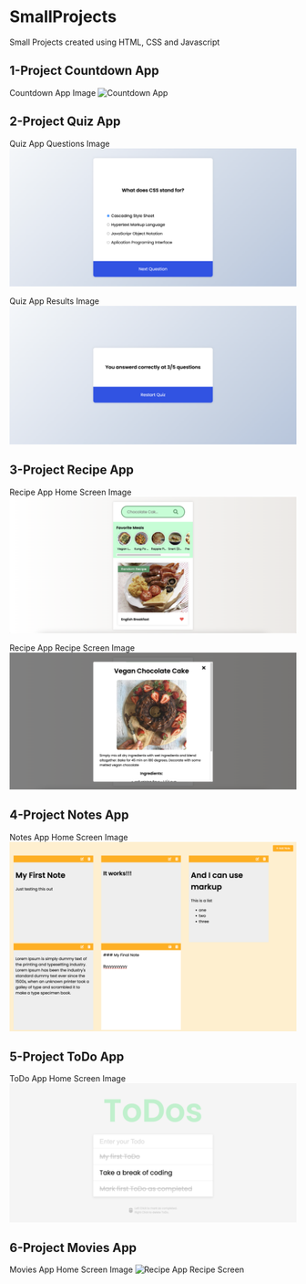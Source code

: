 # SmallProjects
Small Projects created using HTML, CSS and Javascript

## 1-Project Countdown App
Countdown App Image
![Countdown App](https://github.com/TwickE/ReadmeImages/blob/main/CountdownApp.png?raw=true)

## 2-Project Quiz App
Quiz App Questions Image
![Quiz App Questions](https://github.com/TwickE/ReadmeImages/blob/main/QuizApp1.png?raw=true)

Quiz App Results Image
![Quiz App Results](https://github.com/TwickE/ReadmeImages/blob/main/QuizApp2.png?raw=true)

## 3-Project Recipe App
Recipe App Home Screen Image
![Recipe App Home Screen](https://github.com/TwickE/ReadmeImages/blob/main/RecipeApp1.png?raw=true)

Recipe App Recipe Screen Image
![Recipe App Recipe Screen](https://github.com/TwickE/ReadmeImages/blob/main/RecipeApp2.png?raw=true)

## 4-Project Notes App
Notes App Home Screen Image
![Recipe App Recipe Screen](https://github.com/TwickE/ReadmeImages/blob/main/NotesApp.png?raw=true)

## 5-Project ToDo App
ToDo App Home Screen Image
![Recipe App Recipe Screen](https://github.com/TwickE/ReadmeImages/blob/main/ToDoApp.png?raw=true)

## 6-Project Movies App
Movies App Home Screen Image
![Recipe App Recipe Screen](https://github.com/TwickE/ReadmeImages/blob/main/MoviesApp.png?raw=true)